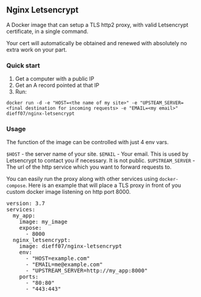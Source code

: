 ## Nginx Letsencrypt

A Docker image that can setup a TLS http2 proxy,
with valid Letsencrypt certificate, in a single command.

Your cert will automatically be obtained and renewed
with absolutely no extra work on your part.

### Quick start

1. Get a computer with a public IP
2. Get an A record pointed at that IP
3. Run:

```
docker run -d -e "HOST=<the name of my site>" -e "UPSTEAM_SERVER=<final destination for incoming requests> -e "EMAIL=<my email>" dieff07/nginx-letsencrypt
```

### Usage

The function of the image can be controlled with just 4 env vars.

`$HOST` - the server name of your site.
`$EMAIL` - Your email. This is used by Letsencrypt to contact you if necessary. It is not public.
`$UPSTREAM_SERVER` - The url of the http service which you want to forward requests to.

You can easily run the proxy along with other services using `docker-compose`.
Here is an example that will place a TLS proxy in front of you custom docker image
listening on http port 8000.

<pre>
version: 3.7
services:
  my_app:
    image: my_image
    expose:
      - 8000
  nginx_letsencrypt:
    image: dieff07/nginx-letsencrypt
    env:
      - "HOST=example.com"
      - "EMAIL=me@example.com"
      - "UPSTREAM_SERVER=http://my_app:8000"
    ports:
      - "80:80"
      - "443:443"
</pre>
